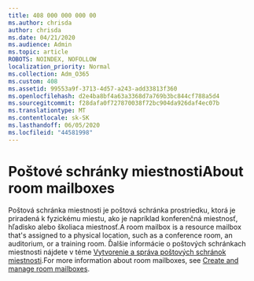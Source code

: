```yaml
---
title: 408 000 000 000 00
ms.author: chrisda
author: chrisda
ms.date: 04/21/2020
ms.audience: Admin
ms.topic: article
ROBOTS: NOINDEX, NOFOLLOW
localization_priority: Normal
ms.collection: Adm_O365
ms.custom: 408
ms.assetid: 99553a9f-3713-4d57-a243-add33813f360
ms.openlocfilehash: d2e4ba8bf4a63a3368d7a769b3bc844cf788a5d4
ms.sourcegitcommit: f28dafa0f727870038f72bc904da926daf4ec07b
ms.translationtype: MT
ms.contentlocale: sk-SK
ms.lasthandoff: 06/05/2020
ms.locfileid: "44581998"
---
```

# <a name="about-room-mailboxes"></a><span data-ttu-id="f07ef-102">Poštové schránky miestnosti</span><span class="sxs-lookup"><span data-stu-id="f07ef-102">About room mailboxes</span></span>

<span data-ttu-id="f07ef-103">Poštová schránka miestnosti je poštová schránka prostriedku, ktorá je priradená k fyzickému miestu, ako je napríklad konferenčná miestnosť, hľadisko alebo školiaca miestnosť.</span><span class="sxs-lookup"><span data-stu-id="f07ef-103">A room mailbox is a resource mailbox that's assigned to a physical location, such as a conference room, an auditorium, or a training room.</span></span> <span data-ttu-id="f07ef-104">Ďalšie informácie o poštových schránkach miestnosti nájdete v téme [Vytvorenie a správa poštových schránok miestnosti](https://go.microsoft.com/fwlink/p/?linkid=717533).</span><span class="sxs-lookup"><span data-stu-id="f07ef-104">For more information about room mailboxes, see [Create and manage room mailboxes](https://go.microsoft.com/fwlink/p/?linkid=717533).</span></span>
